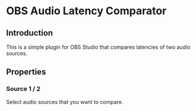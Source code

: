 # OBS Audio Latency Comparator

## Introduction

This is a simple plugin for OBS Studio that compares latencies of two audio sources.

## Properties

### Source 1 / 2

Select audio sources that you want to compare.
